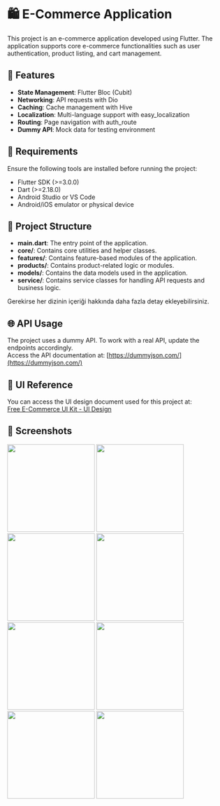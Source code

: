 # 🛍️ E-Commerce Application

This project is an e-commerce application developed using Flutter. The application supports core e-commerce functionalities such as user authentication, product listing, and cart management.

## 🚀 Features
- **State Management**: Flutter Bloc (Cubit)
- **Networking**: API requests with Dio
- **Caching**: Cache management with Hive
- **Localization**: Multi-language support with easy_localization
- **Routing**: Page navigation with auth_route
- **Dummy API**: Mock data for testing environment

## 📌 Requirements
Ensure the following tools are installed before running the project:
- Flutter SDK (>=3.0.0)
- Dart (>=2.18.0)
- Android Studio or VS Code
- Android/iOS emulator or physical device

## 📂 Project Structure
- **main.dart**: The entry point of the application.
- **core/**: Contains core utilities and helper classes.
- **features/**: Contains feature-based modules of the application.
- **products/**: Contains product-related logic or modules.
- **models/**: Contains the data models used in the application.
- **service/**: Contains service classes for handling API requests and business logic.

Gerekirse her dizinin içeriği hakkında daha fazla detay ekleyebilirsiniz.


## 🌐 API Usage
The project uses a dummy API. To work with a real API, update the endpoints accordingly.  
Access the API documentation at: [https://dummyjson.com/](https://dummyjson.com/)

## 🎨 UI Reference
You can access the UI design document used for this project at:  
[Free E-Commerce UI Kit - UI Design](https://www.behance.net/gallery/105658855/Free-E-Commerce-UI-Kit-UI-Design)
## 🎨 Screenshots
<img src="https://github.com/user-attachments/assets/7038dffe-9327-4a6e-9d15-252be9233f34" width="200" />
<img src="https://github.com/user-attachments/assets/49a9b0bd-b020-4265-aabd-42e9054801d9" width="200" />
<img src="https://github.com/user-attachments/assets/b8fd412c-6f6b-4e5c-b13b-c8b44c9321b3" width="200" />
<img src="https://github.com/user-attachments/assets/55384f25-afd4-4aa6-a8fb-b494798ef8ce" width="200" />
<img src="https://github.com/user-attachments/assets/1b38ab59-85f9-4759-a83e-19c3f62450f9" width="200" />
<img src="https://github.com/user-attachments/assets/74926556-0bc9-483f-8478-40f6626b1bd5" width="200" />
<img src="https://github.com/user-attachments/assets/212dac5b-c146-4f1d-bfdb-d6b56b5ea167" width="200" />
<img src="https://github.com/user-attachments/assets/df4e76d0-62a6-4b04-bfea-20ff7cade206" width="200" />











